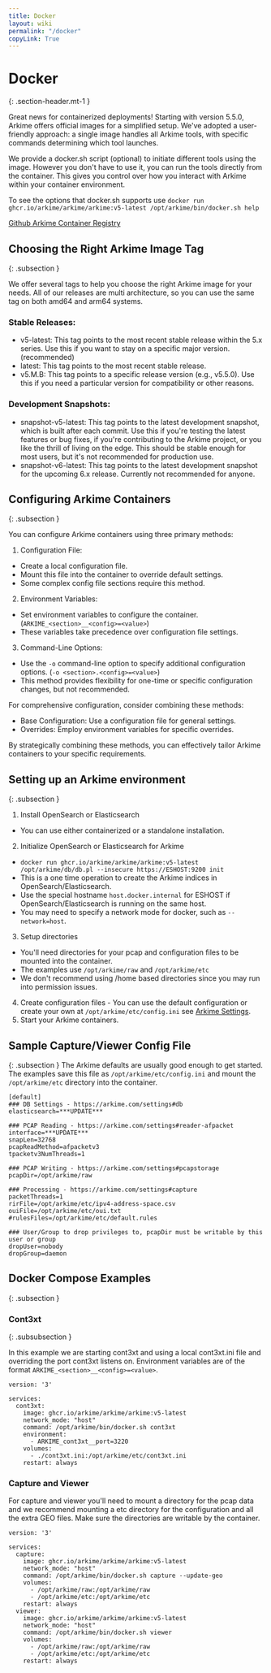 ```yaml
---
title: Docker
layout: wiki
permalink: "/docker"
copyLink: True
---
```


<div class="full-height-and-width-container with-footer p-3" markdown="1">

# Docker
{: .section-header.mt-1 }

Great news for containerized deployments!
Starting with version 5.5.0, Arkime offers official images for a simplified setup.
We've adopted a user-friendly approach: a single image handles all Arkime tools, with specific commands determining which tool launches.

We provide a docker.sh script (optional) to initiate different tools using the image.
However you don't have to use it, you can run the tools directly from the container.
This gives you control over how you interact with Arkime within your container environment.

To see the options that docker.sh supports use `docker run ghcr.io/arkime/arkime/arkime:v5-latest /opt/arkime/bin/docker.sh help`

[Github Arkime Container Registry](https://github.com/arkime/arkime/pkgs/container/arkime%2Farkime)

## Choosing the Right Arkime Image Tag
{: .subsection }

We offer several tags to help you choose the right Arkime image for your needs.
All of our releases are multi architecture, so you can use the same tag on both amd64 and arm64 systems.

### Stable Releases:

* v5-latest: This tag points to the most recent stable release within the 5.x series. Use this if you want to stay on a specific major version. (recommended)
* latest: This tag points to the most recent stable release.
* v5.M.B: This tag points to a specific release version (e.g., v5.5.0). Use this if you need a particular version for compatibility or other reasons.

### Development Snapshots:

* snapshot-v5-latest: This tag points to the latest development snapshot, which is built after each commit. Use this if you're testing the latest features or bug fixes, if you're contributing to the Arkime project, or you like the thrill of living on the edge. This should be stable enough for most users, but it's not recommended for production use.
* snapshot-v6-latest: This tag points to the latest development snapshot for the upcoming 6.x release. Currently not recommended for anyone.

## Configuring Arkime Containers
{: .subsection }

You can configure Arkime containers using three primary methods:

1. Configuration File:
* Create a local configuration file.
* Mount this file into the container to override default settings.
* Some complex config file sections require this method.
2. Environment Variables:
* Set environment variables to configure the container. (`ARKIME_<section>__<config>=<value>`)
* These variables take precedence over configuration file settings.
3. Command-Line Options:
* Use the `-o` command-line option to specify additional configuration options. (`-o <section>.<config>=<value>`)
* This method provides flexibility for one-time or specific configuration changes, but not recommended.

For comprehensive configuration, consider combining these methods:
* Base Configuration: Use a configuration file for general settings.
* Overrides: Employ environment variables for specific overrides.

By strategically combining these methods, you can effectively tailor Arkime containers to your specific requirements.

## Setting up an Arkime environment
{: .subsection }

1. Install OpenSearch or Elasticsearch
* You can use either containerized or a standalone installation.
2. Initialize OpenSearch or Elasticsearch for Arkime
* `docker run ghcr.io/arkime/arkime/arkime:v5-latest /opt/arkime/db/db.pl --insecure https://ESHOST:9200 init`
* This is a one time operation to create the Arkime indices in OpenSearch/Elasticsearch.
* Use the special hostname `host.docker.internal` for ESHOST if OpenSearch/Elasticsearch is running on the same host.
* You may need to specify a network mode for docker, such as `--network=host`.
3. Setup directories
* You'll need directories for your pcap and configuration files to be mounted into the container.
* The examples use `/opt/arkime/raw` and `/opt/arkime/etc`
* We don't recommend using /home based directories since you may run into permission issues.
4. Create configuration files - You can use the default configuration or create your own at `/opt/arkime/etc/config.ini` see [Arkime Settings](/settings).
5. Start your Arkime containers.

## Sample Capture/Viewer Config File
{: .subsection }
The Arkime defaults are usually good enough to get started.  The examples save this file as `/opt/arkime/etc/config.ini` and mount the `/opt/arkime/etc` directory into the container.

```
[default]
### DB Settings - https://arkime.com/settings#db
elasticsearch=***UPDATE***

### PCAP Reading - https://arkime.com/settings#reader-afpacket
interface=***UPDATE***
snapLen=32768
pcapReadMethod=afpacketv3
tpacketv3NumThreads=1

### PCAP Writing - https://arkime.com/settings#pcapstorage
pcapDir=/opt/arkime/raw

### Processing - https://arkime.com/settings#capture
packetThreads=1
rirFile=/opt/arkime/etc/ipv4-address-space.csv
ouiFile=/opt/arkime/etc/oui.txt
#rulesFiles=/opt/arkime/etc/default.rules

### User/Group to drop privileges to, pcapDir must be writable by this user or group
dropUser=nobody
dropGroup=daemon
```

## Docker Compose Examples
{: .subsection }

### Cont3xt
{: .subsubsection }

In this example we are starting cont3xt and using a local cont3xt.ini file and overriding the port cont3xt listens on.
Environment variables are of the format `ARKIME_<section>__<config>=<value>`.

```
version: '3'

services:
  cont3xt:
    image: ghcr.io/arkime/arkime/arkime:v5-latest
    network_mode: "host"
    command: /opt/arkime/bin/docker.sh cont3xt
    environment:
      - ARKIME_cont3xt__port=3220
    volumes:
      - ./cont3xt.ini:/opt/arkime/etc/cont3xt.ini
    restart: always
```

### Capture and Viewer

For capture and viewer you'll need to mount a directory for the pcap data and we recommend mounting a etc directory for the configuration and all the extra GEO files. Make sure the directories are writable by the container.

```
version: '3'

services:
  capture:
    image: ghcr.io/arkime/arkime/arkime:v5-latest
    network_mode: "host"
    command: /opt/arkime/bin/docker.sh capture --update-geo
    volumes:
      - /opt/arkime/raw:/opt/arkime/raw
      - /opt/arkime/etc:/opt/arkime/etc
    restart: always
  viewer:
    image: ghcr.io/arkime/arkime/arkime:v5-latest
    network_mode: "host"
    command: /opt/arkime/bin/docker.sh viewer
    volumes:
      - /opt/arkime/raw:/opt/arkime/raw
      - /opt/arkime/etc:/opt/arkime/etc
    restart: always
```

</div>
